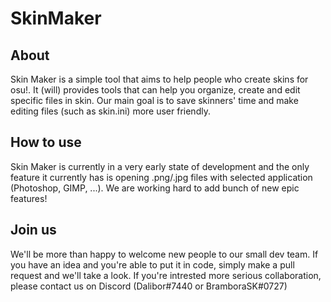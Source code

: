 # SkinMaker
 
## About

Skin Maker is a simple tool that aims to help people who create skins for osu!. It (will) provides tools that can help you organize, create and edit specific files in skin. Our main goal is to save skinners' time and make editing files (such as skin.ini) more user friendly.

## How to use

Skin Maker is currently in a very early state of development and the only feature it currently has is opening .png/.jpg files with selected application (Photoshop, GIMP, ...). We are working hard to add bunch of new epic features!

## Join us

We'll be more than happy to welcome new people to our small dev team. If you have an idea and you're able to put it in code, simply make a pull request and we'll take a look. If you're intrested more serious collaboration, please contact us on Discord (Dalibor#7440 or BramboraSK#0727)
